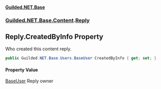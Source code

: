 #### [Guilded.NET.Base](Guilded_NET_Base.md 'Guilded.NET.Base')
### [Guilded.NET.Base.Content](Guilded_NET_Base.md#Guilded_NET_Base_Content 'Guilded.NET.Base.Content').[Reply](Reply.md 'Guilded.NET.Base.Content.Reply')
## Reply.CreatedByInfo Property
Who created this content reply.  
```csharp
public Guilded.NET.Base.Users.BaseUser CreatedByInfo { get; set; }
```
#### Property Value
[BaseUser](BaseUser.md 'Guilded.NET.Base.Users.BaseUser')
Reply owner
